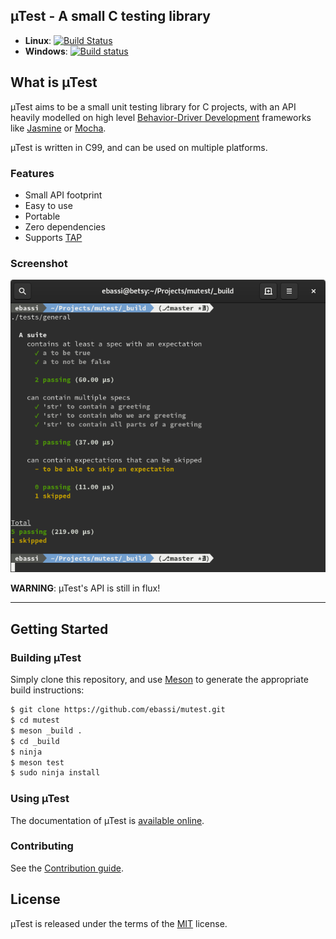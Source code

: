 ## µTest - A small C testing library

 - **Linux**: [![Build Status](https://travis-ci.org/ebassi/mutest.svg?branch=master)](https://travis-ci.org/ebassi/mutest)
 - **Windows**: [![Build status](https://ci.appveyor.com/api/projects/status/1ghtdpt42u3vy8s9/branch/master?svg=true)](https://ci.appveyor.com/project/ebassi/mutest/branch/master)

## What is µTest

µTest aims to be a small unit testing library for C projects, with an API
heavily modelled on high level [Behavior-Driver Development][bdd] frameworks
like [Jasmine][jasminejs] or [Mocha][mochajs].

µTest is written in C99, and can be used on multiple platforms.

### Features

 - Small API footprint
 - Easy to use
 - Portable
 - Zero dependencies
 - Supports [TAP](https://testanything.org)

### Screenshot

![Screenshot](./mutest-mocha-format.png)

[bdd]: https://en.wikipedia.org/wiki/Behavior-driven_development
[jasminejs]: https://jasmine.github.io/
[mochajs]: https://mochajs.org/

**WARNING**: µTest's API is still in flux!

---

## Getting Started

### Building µTest

Simply clone this repository, and use [Meson](http://mesonbuild.com) to
generate the appropriate build instructions:

```sh
$ git clone https://github.com/ebassi/mutest.git
$ cd mutest
$ meson _build .
$ cd _build
$ ninja
$ meson test
$ sudo ninja install
```

### Using µTest

The documentation of µTest is [available online](https://ebassi.github.io/mutest/mutest.md.html).

### Contributing

See the [Contribution guide](./CONTRIBUTING.md).

## License

µTest is released under the terms of the [MIT](./LICENSE.txt) license.
